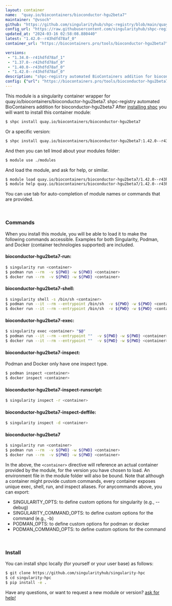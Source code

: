 ```yaml
---
layout: container
name:  "quay.io/biocontainers/bioconductor-hgu2beta7"
maintainer: "@vsoch"
github: "https://github.com/singularityhub/shpc-registry/blob/main/quay.io/biocontainers/bioconductor-hgu2beta7/container.yaml"
config_url: "https://raw.githubusercontent.com/singularityhub/shpc-registry/main/quay.io/biocontainers/bioconductor-hgu2beta7/container.yaml"
updated_at: "2024-03-16 02:58:08.880440"
latest: "1.42.0--r43hdfd78af_0"
container_url: "https://biocontainers.pro/tools/bioconductor-hgu2beta7"

versions:
 - "1.34.0--r41hdfd78af_1"
 - "1.37.0--r42hdfd78af_0"
 - "1.40.0--r43hdfd78af_0"
 - "1.42.0--r43hdfd78af_0"
description: "shpc-registry automated BioContainers addition for bioconductor-hgu2beta7"
config: {"url": "https://biocontainers.pro/tools/bioconductor-hgu2beta7", "maintainer": "@vsoch", "description": "shpc-registry automated BioContainers addition for bioconductor-hgu2beta7", "latest": {"1.42.0--r43hdfd78af_0": "sha256:454f0e7e876758c6493283c37f60dddff50a8e57c4013d1a500a7fd09a4f37db"}, "tags": {"1.34.0--r41hdfd78af_1": "sha256:c7de83acbcbbecd7a11eba58710d25c8d3445d50c0580d1bd838e6d92e810e2b", "1.37.0--r42hdfd78af_0": "sha256:7a21dadb851ca301375b9045ef93282073641b458e21b33a755d2c04dd6e9a0c", "1.40.0--r43hdfd78af_0": "sha256:5c1a030222933820258ee5316f840d46e2a6d011da24462003b5341dd825afd1", "1.42.0--r43hdfd78af_0": "sha256:454f0e7e876758c6493283c37f60dddff50a8e57c4013d1a500a7fd09a4f37db"}, "docker": "quay.io/biocontainers/bioconductor-hgu2beta7"}
---
```


This module is a singularity container wrapper for quay.io/biocontainers/bioconductor-hgu2beta7.
shpc-registry automated BioContainers addition for bioconductor-hgu2beta7
After [installing shpc](#install) you will want to install this container module:


```bash
$ shpc install quay.io/biocontainers/bioconductor-hgu2beta7
```

Or a specific version:

```bash
$ shpc install quay.io/biocontainers/bioconductor-hgu2beta7:1.42.0--r43hdfd78af_0
```

And then you can tell lmod about your modules folder:

```bash
$ module use ./modules
```

And load the module, and ask for help, or similar.

```bash
$ module load quay.io/biocontainers/bioconductor-hgu2beta7/1.42.0--r43hdfd78af_0
$ module help quay.io/biocontainers/bioconductor-hgu2beta7/1.42.0--r43hdfd78af_0
```

You can use tab for auto-completion of module names or commands that are provided.

<br>

### Commands

When you install this module, you will be able to load it to make the following commands accessible.
Examples for both Singularity, Podman, and Docker (container technologies supported) are included.

#### bioconductor-hgu2beta7-run:

```bash
$ singularity run <container>
$ podman run --rm  -v ${PWD} -w ${PWD} <container>
$ docker run --rm  -v ${PWD} -w ${PWD} <container>
```

#### bioconductor-hgu2beta7-shell:

```bash
$ singularity shell -s /bin/sh <container>
$ podman run --it --rm --entrypoint /bin/sh  -v ${PWD} -w ${PWD} <container>
$ docker run --it --rm --entrypoint /bin/sh  -v ${PWD} -w ${PWD} <container>
```

#### bioconductor-hgu2beta7-exec:

```bash
$ singularity exec <container> "$@"
$ podman run --it --rm --entrypoint ""  -v ${PWD} -w ${PWD} <container> "$@"
$ docker run --it --rm --entrypoint ""  -v ${PWD} -w ${PWD} <container> "$@"
```

#### bioconductor-hgu2beta7-inspect:

Podman and Docker only have one inspect type.

```bash
$ podman inspect <container>
$ docker inspect <container>
```

#### bioconductor-hgu2beta7-inspect-runscript:

```bash
$ singularity inspect -r <container>
```

#### bioconductor-hgu2beta7-inspect-deffile:

```bash
$ singularity inspect -d <container>
```



#### bioconductor-hgu2beta7

```bash
$ singularity run <container>
$ podman run --rm  -v ${PWD} -w ${PWD} <container>
$ docker run --rm  -v ${PWD} -w ${PWD} <container>
```


In the above, the `<container>` directive will reference an actual container provided
by the module, for the version you have chosen to load. An environment file in the
module folder will also be bound. Note that although a container
might provide custom commands, every container exposes unique exec, shell, run, and
inspect aliases. For anycommands above, you can export:

 - SINGULARITY_OPTS: to define custom options for singularity (e.g., --debug)
 - SINGULARITY_COMMAND_OPTS: to define custom options for the command (e.g., -b)
 - PODMAN_OPTS: to define custom options for podman or docker
 - PODMAN_COMMAND_OPTS: to define custom options for the command

<br>

### Install

You can install shpc locally (for yourself or your user base) as follows:

```bash
$ git clone https://github.com/singularityhub/singularity-hpc
$ cd singularity-hpc
$ pip install -e .
```

Have any questions, or want to request a new module or version? [ask for help!](https://github.com/singularityhub/singularity-hpc/issues)